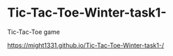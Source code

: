 # Tic-Tac-Toe-Winter-task1-
Tic-Tac-Toe game

https://might1331.github.io/Tic-Tac-Toe-Winter-task1-/
